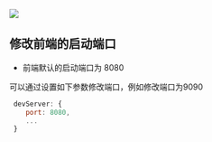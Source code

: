 ![](https://cdn.nlark.com/yuque/0/2021/png/283679/1628496649383-11541c2a-3885-494f-8bd0-6eacb0e1f32d.png)



## 修改前端的启动端口


+ 前端默认的启动端口为 8080





可以通过设置如下参数修改端口，例如修改端口为9090



```javascript
 devServer: {
    port: 8080,
    ...
 }
```



